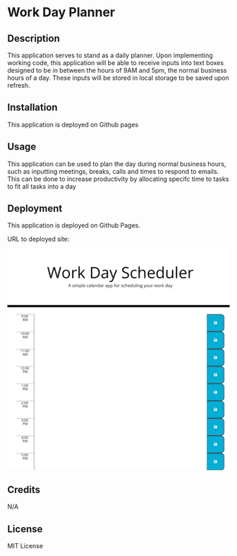 # Work Day Planner

## Description
This application serves to stand as a daily planner. Upon implementing working code, this application will be able to receive inputs into text boxes designed to be in between the hours of 9AM and 5pm, the normal business hours of a day. These inputs will be stored in local storage to be saved upon refresh.

## Installation
This application is deployed on Github pages

## Usage
This application can be used to plan the day during normal business hours, such as inputting meetings, breaks, calls and times to respond to emails. 
This can be done to increase productivity by allocating specifc time to tasks to fit all tasks into a day

## Deployment
This application is deployed on Github Pages.

URL to deployed site: 



 ![My Image](./assets/images/Work-Day-Planner.png)




## Credits
N/A

## License
MIT License